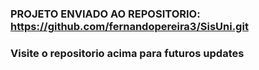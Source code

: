 ### PROJETO ENVIADO AO REPOSITORIO: https://github.com/fernandopereira3/SisUni.git ###
### Visite o repositorio acima para futuros updates ###
